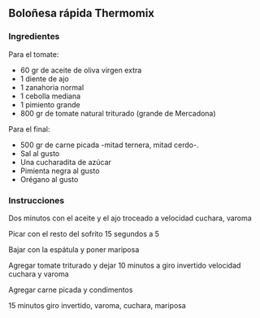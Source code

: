 ## Boloñesa rápida Thermomix

### Ingredientes 

Para el tomate:

* 60 gr de aceite de oliva virgen extra
* 1 diente de ajo
* 1 zanahoria normal
* 1 cebolla mediana
* 1 pimiento grande
* 800 gr de tomate natural triturado (grande de Mercadona)

Para el final:

* 500 gr de carne picada -mitad ternera, mitad cerdo-.
* Sal al gusto
* Una cucharadita de azúcar
* Pimienta negra al gusto
* Orégano al gusto

### Instrucciones 

Dos minutos con el aceite y el ajo troceado a velocidad cuchara, varoma

Picar con el resto del sofrito 15 segundos a 5

Bajar con la espátula y poner mariposa

Agregar tomate triturado y dejar 10 minutos a giro invertido velocidad cuchara y varoma

Agregar carne picada y condimentos

15 minutos giro invertido, varoma, cuchara, mariposa